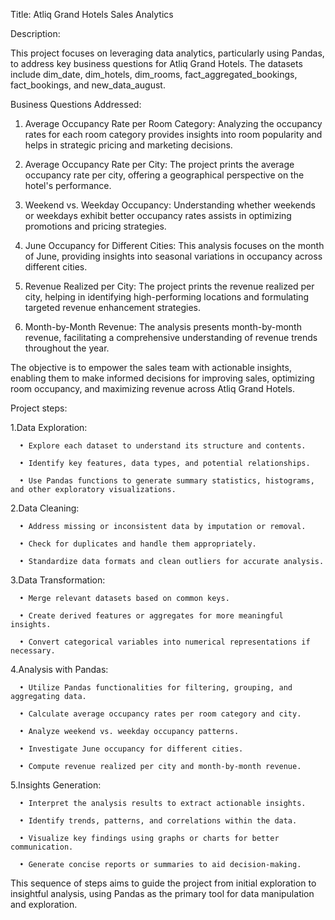 Title: Atliq Grand Hotels Sales Analytics

Description:

This project focuses on leveraging data analytics, particularly using Pandas, to address key business questions for Atliq Grand Hotels. The datasets include dim_date, dim_hotels, dim_rooms, fact_aggregated_bookings, fact_bookings, and new_data_august.

Business Questions Addressed:

1. Average Occupancy Rate per Room Category: Analyzing the occupancy rates for each room category provides insights into room popularity and helps in strategic pricing and marketing decisions.

2. Average Occupancy Rate per City: The project prints the average occupancy rate per city, offering a geographical perspective on the hotel's performance.

3. Weekend vs. Weekday Occupancy: Understanding whether weekends or weekdays exhibit better occupancy rates assists in optimizing promotions and pricing strategies.

4. June Occupancy for Different Cities: This analysis focuses on the month of June, providing insights into seasonal variations in occupancy across different cities.

5. Revenue Realized per City: The project prints the revenue realized per city, helping in identifying high-performing locations and formulating targeted revenue enhancement strategies.

6. Month-by-Month Revenue: The analysis presents month-by-month revenue, facilitating a comprehensive understanding of revenue trends throughout the year.

The objective is to empower the sales team with actionable insights, enabling them to make informed decisions for improving sales, optimizing room occupancy, and maximizing revenue across Atliq Grand Hotels.


Project steps:

1.Data Exploration:

      •	Explore each dataset to understand its structure and contents.
    
      •	Identify key features, data types, and potential relationships.
    
      •	Use Pandas functions to generate summary statistics, histograms, and other exploratory visualizations.

2.Data Cleaning:
   
      •	Address missing or inconsistent data by imputation or removal.
      
      •	Check for duplicates and handle them appropriately.
      
      •	Standardize data formats and clean outliers for accurate analysis.

3.Data Transformation:
   
      •	Merge relevant datasets based on common keys.
      
      •	Create derived features or aggregates for more meaningful insights.
      
      •	Convert categorical variables into numerical representations if necessary.

4.Analysis with Pandas:
   
      •	Utilize Pandas functionalities for filtering, grouping, and aggregating data.
      
      •	Calculate average occupancy rates per room category and city.
      
      •	Analyze weekend vs. weekday occupancy patterns.
      
      •	Investigate June occupancy for different cities.
      
      •	Compute revenue realized per city and month-by-month revenue.

5.Insights Generation:
    
      •	Interpret the analysis results to extract actionable insights.
      
      •	Identify trends, patterns, and correlations within the data.
      
      •	Visualize key findings using graphs or charts for better communication.
      
      •	Generate concise reports or summaries to aid decision-making.

This sequence of steps aims to guide the project from initial exploration to insightful analysis, using Pandas as the primary tool for data manipulation and exploration. 


